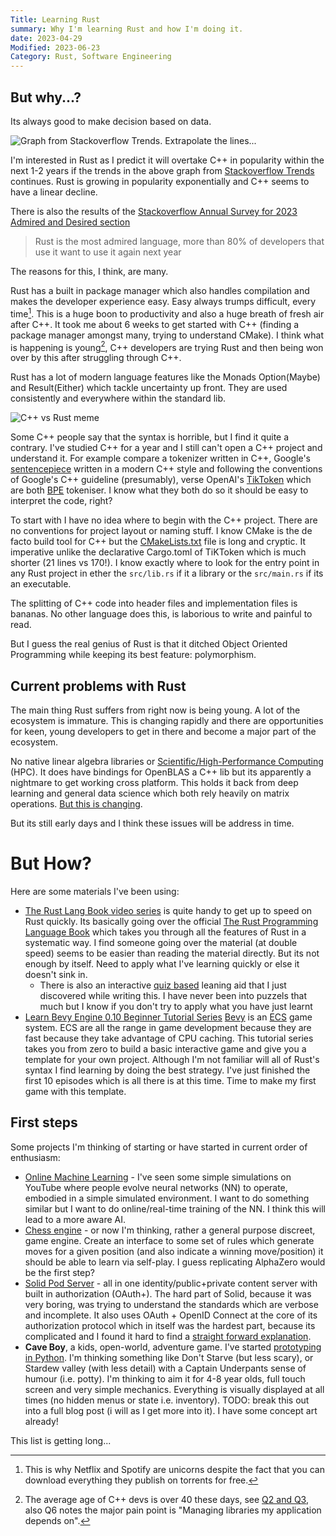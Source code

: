 ```yaml
---
Title: Learning Rust
summary: Why I'm learning Rust and how I'm doing it.
date: 2023-04-29
Modified: 2023-06-23
Category: Rust, Software Engineering
---
```


## But why...?

Its always good to make decision based on data.

![Graph from Stackoverflow Trends. Extrapolate the lines...]({attach}images/cpp_vs_rust_2023.svg)

I'm interested in Rust as I predict it will overtake C++ in popularity within the next 1-2 years if the trends in the above graph from [Stackoverflow Trends](https://insights.stackoverflow.com/trends?tags=c%2B%2B%2Crust) continues. Rust is growing in popularity exponentially and C++ seems to have a linear decline.

There is also the results of the [Stackoverflow Annual Survey for 2023 Admired and Desired section](https://survey.stackoverflow.co/2023/?utm_source=banner&utm_medium=display&utm_campaign=dev-survey-results-2023&utm_content=survey-results#section-admired-and-desired-programming-scripting-and-markup-languages)

> Rust is the most admired language, more than 80% of developers that use it want to use it again next year

The reasons for this, I think, are many.

Rust has a built in package manager which also handles compilation and makes the developer experience easy. Easy always trumps difficult, every time[^everytime]. This is a huge boon to productivity and also a huge breath of fresh air after C++. It took me about 6 weeks to get started with C++ (finding a package manager amongst many, trying to understand CMake). I think what is happening is young[^young], C++ developers are trying Rust and then being won over by this after struggling through C++.

Rust has a lot of modern language features like the Monads Option(Maybe) and Result(Either) which tackle uncertainty up front. They are used consistently and everywhere within the standard lib.

![C++ vs Rust meme]({attach}images/cpp_vs_rust_meme.png)

Some C++ people say that the syntax is horrible, but I find it quite a contrary. I've studied C++ for a year and I still can't open a C++ project and understand it. For example compare a tokenizer written in C++, Google's [sentencepiece](https://github.com/google/sentencepiece) written in a modern C++ style and following the conventions of Google's C++ guideline (presumably), verse OpenAI's [TikToken](https://github.com/openai/tiktoken) which are both [BPE](https://www.wikiwand.com/en/Byte_pair_encoding) tokeniser. I know what they both do so it should be easy to interpret the code, right?

To start with I have no idea where to begin with the C++ project. There are no conventions for project layout or naming stuff. I know CMake is the de facto build tool for C++ but the [CMakeLists.txt](https://github.com/google/sentencepiece/blob/master/CMakeLists.txt) file is long and cryptic. It imperative unlike the declarative Cargo.toml of TiKToken which is much shorter (21 lines vs 170!). I know exactly where to look for the entry point in any Rust project in ether the `src/lib.rs` if it a library or the `src/main.rs` if its an executable.

The splitting of C++ code into header files and implementation files is bananas. No other language does this, is laborious to write and painful to read.

But I guess the real genius of Rust is that it ditched Object Oriented Programming while keeping its best feature: polymorphism.

## Current problems with Rust

The main thing Rust suffers from right now is being young. A lot of the ecosystem is immature. This is changing rapidly and there are opportunities for keen, young developers to get in there and become a major part of the ecosystem.

No native linear algebra libraries or [Scientific/High-Performance Computing](https://www.reddit.com/r/rust/comments/smdl3m/rust_and_scientifichighperformance_computing/) (HPC). It does have bindings for OpenBLAS a C++ lib but its apparently a nightmare to get working cross platform. This holds it back from deep learning and general data science which both rely heavily on matrix operations. [But this is changing](https://www.reddit.com/r/rust/comments/obghx7/fast_linear_algebra_library_for_rust/).

But its still early days and I think these issues will be address in time.

[^young]: The average age of C++ devs is over 40 these days, see [Q2 and Q3](https://isocpp.org/files/papers/CppDevSurvey-2022-summary.pdf), also Q6 notes the major pain point is "Managing libraries my application depends on".

[^everytime]: This is why Netflix and Spotify are unicorns despite the fact that you can download everything they publish on torrents for free.

# But How?

Here are some materials I've been using:

- [The Rust Lang Book video series](https://www.youtube.com/playlist?list=PLai5B987bZ9CoVR-QEIN9foz4QCJ0H2Y8) is quite handy to get up to speed on Rust quickly. Its basically going over the official [The Rust Programming Language Book](https://doc.rust-lang.org/book/) which takes you through all the features of Rust in a systematic way. I find someone going over the material (at double speed) seems to be easier than reading the material directly. But its not enough by itself. Need to apply what I've learning quickly or else it doesn't sink in.
    - There is also an interactive [quiz based](https://rust-book.cs.brown.edu/) leaning aid that I just discovered while writing this. I have never been into puzzels that much but I know if you don't try to apply what you have just learnt
- [Learn Bevy Engine 0.10 Beginner Tutorial Series](https://www.youtube.com/playlist?list=PLVnntJRoP85JHGX7rGDu6LaF3fmDDbqyd) [Bevy](https://bevyengine.org/) is an [ECS](https://www.wikiwand.com/en/Entity_component_system) game system. ECS are all the range in game development because they are fast because they take advantage of CPU caching. This tutorial series takes you from zero to build a basic interactive game and give you a template for your own project. Although I'm not familiar will all of Rust's syntax I find learning by doing the best strategy. I've just finished the first 10 episodes which is all there is at this time. Time to make my first game with this template.

## First steps

Some projects I'm thinking of starting or have started in current order of enthusiasm:

<!-- - [Alphabetica Game]({filename}/alphabetica.md) - My son is learning to read at the moment and I think a game to help him match letters to sounds might help. Repetition is the key. I'm going to build it off the back of the Bevy tutorial I've been going through. -->
- [Online Machine Learning]({filename}/online_learning.md) - I've seen some simple simulations on YouTube where people evolve neural networks (NN) to operate, embodied in a simple simulated environment. I want to do something similar but I want to do online/real-time training of the NN. I think this will lead to a more aware AI.
- [Chess engine](https://github.com/awhillas/check) - or now I'm thinking, rather a general purpose discreet, game engine. Create an interface to some set of rules which generate moves for a given position (and also indicate a winning move/position) it should be able to learn via self-play. I guess replicating AlphaZero would be the first step?
- [Solid Pod Server]({filename}/solid-pod-server.md) - all in one identity/public+private content server with built in authorization (OAuth+). The hard part of Solid, because it was very boring, was trying to understand the standards which are verbose and incomplete. It also uses OAuth + OpenID Connect at the core of its authorization protocol which in itself was the hardest part, because its complicated and I found it hard to find a [straight forward explanation](https://www.youtube.com/results?search_query=oauth2+flow).
- **Cave Boy**, a kids, open-world, adventure game. I've started [prototyping in Python](https://github.com/awhillas/caveboy). I'm thinking something like Don't Starve (but less scary), or Stardew valley (with less detail) with a Captain Underpants sense of humour (i.e. potty). I'm thinking to aim it for 4-8 year olds, full touch screen and very simple mechanics. Everything is visually displayed at all times (no hidden menus or state i.e. inventory). TODO: break this out into a full blog post (i will as I get more into it). I have some concept art already!

This list is getting long...